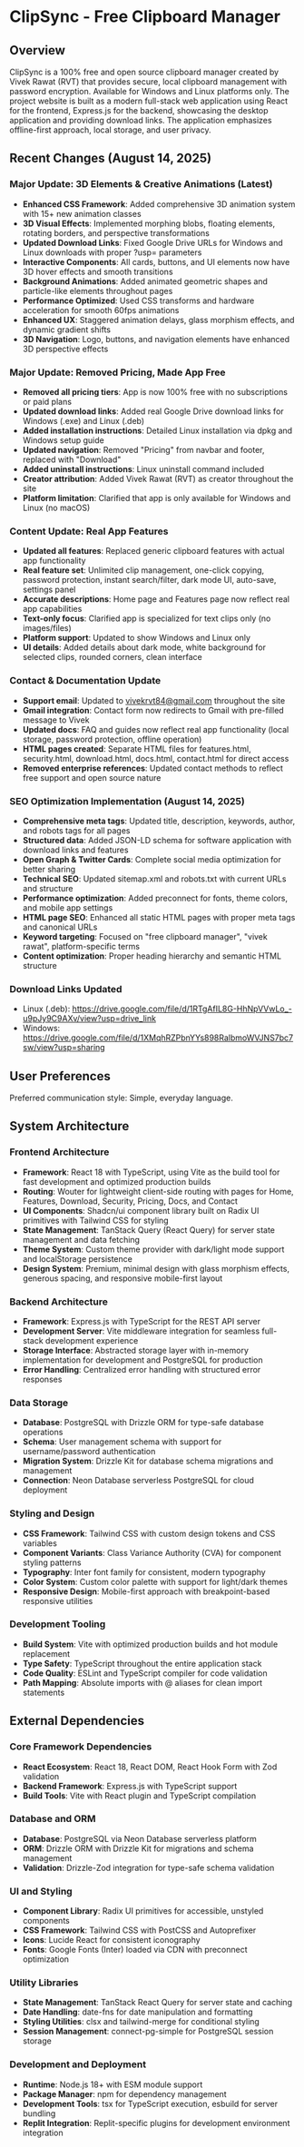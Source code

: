 # ClipSync - Free Clipboard Manager

## Overview

ClipSync is a 100% free and open source clipboard manager created by Vivek Rawat (RVT) that provides secure, local clipboard management with password encryption. Available for Windows and Linux platforms only. The project website is built as a modern full-stack web application using React for the frontend, Express.js for the backend, showcasing the desktop application and providing download links. The application emphasizes offline-first approach, local storage, and user privacy.

## Recent Changes (August 14, 2025)

### Major Update: 3D Elements & Creative Animations (Latest)
- **Enhanced CSS Framework**: Added comprehensive 3D animation system with 15+ new animation classes
- **3D Visual Effects**: Implemented morphing blobs, floating elements, rotating borders, and perspective transformations
- **Updated Download Links**: Fixed Google Drive URLs for Windows and Linux downloads with proper ?usp= parameters
- **Interactive Components**: All cards, buttons, and UI elements now have 3D hover effects and smooth transitions
- **Background Animations**: Added animated geometric shapes and particle-like elements throughout pages
- **Performance Optimized**: Used CSS transforms and hardware acceleration for smooth 60fps animations
- **Enhanced UX**: Staggered animation delays, glass morphism effects, and dynamic gradient shifts
- **3D Navigation**: Logo, buttons, and navigation elements have enhanced 3D perspective effects

### Major Update: Removed Pricing, Made App Free
- **Removed all pricing tiers**: App is now 100% free with no subscriptions or paid plans
- **Updated download links**: Added real Google Drive download links for Windows (.exe) and Linux (.deb)
- **Added installation instructions**: Detailed Linux installation via dpkg and Windows setup guide
- **Updated navigation**: Removed "Pricing" from navbar and footer, replaced with "Download"
- **Added uninstall instructions**: Linux uninstall command included
- **Creator attribution**: Added Vivek Rawat (RVT) as creator throughout the site
- **Platform limitation**: Clarified that app is only available for Windows and Linux (no macOS)

### Content Update: Real App Features
- **Updated all features**: Replaced generic clipboard features with actual app functionality
- **Real feature set**: Unlimited clip management, one-click copying, password protection, instant search/filter, dark mode UI, auto-save, settings panel
- **Accurate descriptions**: Home page and Features page now reflect real app capabilities
- **Text-only focus**: Clarified app is specialized for text clips only (no images/files)
- **Platform support**: Updated to show Windows and Linux only
- **UI details**: Added details about dark mode, white background for selected clips, rounded corners, clean interface

### Contact & Documentation Update
- **Support email**: Updated to vivekrvt84@gmail.com throughout the site
- **Gmail integration**: Contact form now redirects to Gmail with pre-filled message to Vivek
- **Updated docs**: FAQ and guides now reflect real app functionality (local storage, password protection, offline operation)
- **HTML pages created**: Separate HTML files for features.html, security.html, download.html, docs.html, contact.html for direct access
- **Removed enterprise references**: Updated contact methods to reflect free support and open source nature

### SEO Optimization Implementation (August 14, 2025)
- **Comprehensive meta tags**: Updated title, description, keywords, author, and robots tags for all pages
- **Structured data**: Added JSON-LD schema for software application with download links and features
- **Open Graph & Twitter Cards**: Complete social media optimization for better sharing
- **Technical SEO**: Updated sitemap.xml and robots.txt with current URLs and structure
- **Performance optimization**: Added preconnect for fonts, theme colors, and mobile app settings
- **HTML page SEO**: Enhanced all static HTML pages with proper meta tags and canonical URLs
- **Keyword targeting**: Focused on "free clipboard manager", "vivek rawat", platform-specific terms
- **Content optimization**: Proper heading hierarchy and semantic HTML structure

### Download Links Updated
- Linux (.deb): https://drive.google.com/file/d/1RTgAfIL8G-HhNpVVwLo_-u9pJy9C9AXv/view?usp=drive_link
- Windows: https://drive.google.com/file/d/1XMqhRZPbnYYs898RalbmoWVJNS7bc7sw/view?usp=sharing

## User Preferences

Preferred communication style: Simple, everyday language.

## System Architecture

### Frontend Architecture
- **Framework**: React 18 with TypeScript, using Vite as the build tool for fast development and optimized production builds
- **Routing**: Wouter for lightweight client-side routing with pages for Home, Features, Download, Security, Pricing, Docs, and Contact
- **UI Components**: Shadcn/ui component library built on Radix UI primitives with Tailwind CSS for styling
- **State Management**: TanStack Query (React Query) for server state management and data fetching
- **Theme System**: Custom theme provider with dark/light mode support and localStorage persistence
- **Design System**: Premium, minimal design with glass morphism effects, generous spacing, and responsive mobile-first layout

### Backend Architecture
- **Framework**: Express.js with TypeScript for the REST API server
- **Development Server**: Vite middleware integration for seamless full-stack development experience
- **Storage Interface**: Abstracted storage layer with in-memory implementation for development and PostgreSQL for production
- **Error Handling**: Centralized error handling with structured error responses

### Data Storage
- **Database**: PostgreSQL with Drizzle ORM for type-safe database operations
- **Schema**: User management schema with support for username/password authentication
- **Migration System**: Drizzle Kit for database schema migrations and management
- **Connection**: Neon Database serverless PostgreSQL for cloud deployment

### Styling and Design
- **CSS Framework**: Tailwind CSS with custom design tokens and CSS variables
- **Component Variants**: Class Variance Authority (CVA) for component styling patterns
- **Typography**: Inter font family for consistent, modern typography
- **Color System**: Custom color palette with support for light/dark themes
- **Responsive Design**: Mobile-first approach with breakpoint-based responsive utilities

### Development Tooling
- **Build System**: Vite with optimized production builds and hot module replacement
- **Type Safety**: TypeScript throughout the entire application stack
- **Code Quality**: ESLint and TypeScript compiler for code validation
- **Path Mapping**: Absolute imports with @ aliases for clean import statements

## External Dependencies

### Core Framework Dependencies
- **React Ecosystem**: React 18, React DOM, React Hook Form with Zod validation
- **Backend Framework**: Express.js with TypeScript support
- **Build Tools**: Vite with React plugin and TypeScript compilation

### Database and ORM
- **Database**: PostgreSQL via Neon Database serverless platform
- **ORM**: Drizzle ORM with Drizzle Kit for migrations and schema management
- **Validation**: Drizzle-Zod integration for type-safe schema validation

### UI and Styling
- **Component Library**: Radix UI primitives for accessible, unstyled components
- **CSS Framework**: Tailwind CSS with PostCSS and Autoprefixer
- **Icons**: Lucide React for consistent iconography
- **Fonts**: Google Fonts (Inter) loaded via CDN with preconnect optimization

### Utility Libraries
- **State Management**: TanStack React Query for server state and caching
- **Date Handling**: date-fns for date manipulation and formatting
- **Styling Utilities**: clsx and tailwind-merge for conditional styling
- **Session Management**: connect-pg-simple for PostgreSQL session storage

### Development and Deployment
- **Runtime**: Node.js 18+ with ESM module support
- **Package Manager**: npm for dependency management
- **Development Tools**: tsx for TypeScript execution, esbuild for server bundling
- **Replit Integration**: Replit-specific plugins for development environment integration